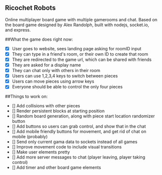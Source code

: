 ## Ricochet Robots
Online multiplayer board game with multiple gamerooms and chat. Based on the board game designed by Alex Randolph, built with nodejs, socket.io, and express.

##What the game does right now:
- [x] User goes to website, sees landing page asking for roomID input
- [x] They can type in a friend's room, or their own ID to create that room
- [x] They are redirected to the game url, which can be shared with friends
- [x] They are asked for a display name
- [x] They can chat only with others in their room
- [x] Users can use 1,2,3,4 keys to switch between pieces
- [x] Users can move pieces using arrow keys
- [x] Everyone should be able to control the only four pieces

##Things to work on:
- [] Add collisions with other pieces
- [] Render persistent blocks at starting position
- [] Random board generation, along with piece start location randomizer button
- [] Add buttons so users can grab control, and show that in the chat
- [] Add mobile friendly buttons for movement, and get rid of chat on mobile (probably)
- [] Send only current gama data to sockets instead of all games
- [] Improve movement code to include visual transitions
- [] Make user elements pretty
- [] Add more server messages to chat (player leaving, player taking control)
- [] Add timer and other board game elements
